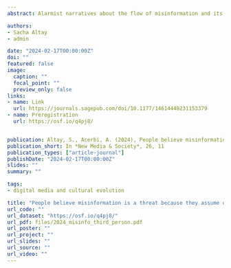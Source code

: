 ```yaml
---
abstract: Alarmist narratives about the flow of misinformation and its negative consequences have gained traction in recent years. If these fears are to some extent warranted, the scientific literature suggests that many of them are exaggerated. Why are overly alarmist narratives about misinformation so popular? In two pre-registered experiments (N = 600, UK), replicated in the US (N = 601), we investigated the psychological factors associated with perceived danger of misinformation and how it contributes to the popularity of alarmist narratives on misinformation. We find that the strongest, and most reliable, predictor of perceived danger of misinformation is the third-person effect (i.e., the perception that others are more vulnerable to misinformation than the self) and, in particular, the belief that ‘distant’ others (as opposed to family and friends) are vulnerable to misinformation. The belief that societal problems have simple solutions and clear causes was consistently, but weakly, associated with perceived danger of online misinformation. Other factors, like negative attitudes towards new technologies and higher sensitivity to threats, were inconsistently, and weakly, associated with perceived danger of online misinformation. Finally, we found that participants who report being more worried about misinformation are more willing to like and share alarmist narratives on misinformation. Our findings suggest that alarmist narratives on misinformation tap into our tendency to view other people as gullible.

authors:
- Sacha Altay
- admin

date: "2024-02-17T00:00:00Z"
doi: ""
featured: false
image:
  caption: ""
  focal_point: ""
  preview_only: false
links:
- name: Link
  url: https://journals.sagepub.com/doi/10.1177/14614448231153379
- name: Preregistration
  url: https://osf.io/q4pj8/


publication: Altay, S., Acerbi, A. (2024), People believe misinformation is a threat because they assume others are gullible, *New Media & Society*, 26, 11
publication_short: In *New Media & Society*, 26, 11
publication_types: ["article-journal"]
publishDate: "2024-02-17T00:00:00Z"
slides: ""
summary: ""

tags:
- digital media and cultural evolution

title: "People believe misinformation is a threat because they assume others are gullible"
url_code: ""
url_dataset: "https://osf.io/q4pj8/"
url_pdf: files/2024_misinfo_third_person.pdf
url_poster: ""
url_project: ""
url_slides: ""
url_source: ""
url_video: ""
---
```


<script id="altmetric-embed-js" type="text/javascript"
src='https://d1bxh8uas1mnw7.cloudfront.net/assets/embed.js'></script>

<div data-badge-details="right" data-badge-type="donut" data-doi="10.1177/14614448231153379" data-hide-no-mentions="true" class="altmetric-embed"></div>

